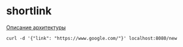 # shortlink

[Описание архитектуры](arch/README.md)

```shell
curl -d '{"link": "https://www.google.com/"}' localhost:8080/new
```
